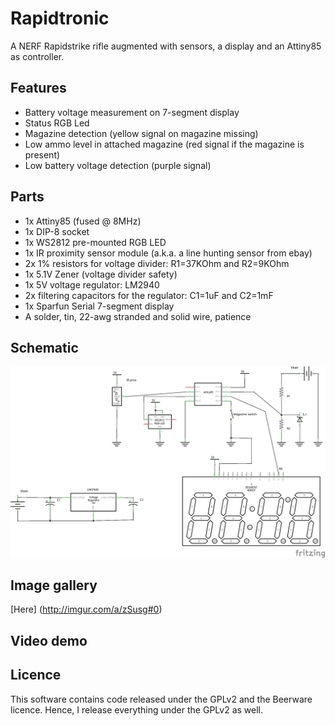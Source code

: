 Rapidtronic
========

A NERF Rapidstrike rifle augmented with sensors, a display and an Attiny85 as controller.

Features
------

 * Battery voltage measurement on 7-segment display
 * Status RGB Led
 * Magazine detection (yellow signal on magazine missing)
 * Low ammo level in attached magazine (red signal if the magazine is present)
 * Low battery voltage detection (purple signal)

Parts
------

 * 1x Attiny85 (fused @ 8MHz)
 * 1x DIP-8 socket
 * 1x WS2812 pre-mounted RGB LED
 * 1x IR proximity sensor module (a.k.a. a line hunting sensor from ebay)
 * 2x 1% resistors for voltage divider: R1=37KOhm and R2=9KOhm
 * 1x 5.1V Zener (voltage divider safety)
 * 1x 5V voltage regulator: LM2940
 * 2x filtering capacitors for the regulator: C1=1uF and C2=1mF
 * 1x Sparfun Serial 7-segment display
 * A solder, tin, 22-awg stranded and solid wire, patience

Schematic
------

![](./schematics/infosystem.png)

Image gallery
------

[Here] (http://imgur.com/a/zSusg#0)


Video demo
------



Licence
------

This software contains code released under the GPLv2 and the Beerware licence. Hence, I release everything under the GPLv2 as well.
